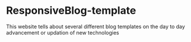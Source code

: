 # ResponsiveBlog-template
This website tells about several different blog templates on the day to day advancement or updation of new technologies
